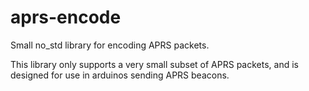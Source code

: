 # aprs-encode
Small no_std library for encoding APRS packets.

This library only supports a very small subset of APRS packets, and is designed for use in arduinos sending APRS beacons.
